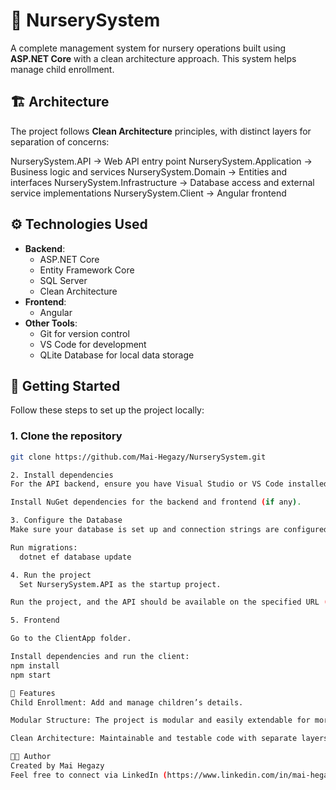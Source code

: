 # 🌱 NurserySystem

A complete management system for nursery operations built using **ASP.NET Core** with a clean architecture approach. This system helps manage child enrollment.

## 🏗️ Architecture

The project follows **Clean Architecture** principles, with distinct layers for separation of concerns:

NurserySystem.API → Web API entry point
NurserySystem.Application → Business logic and services
NurserySystem.Domain → Entities and interfaces
NurserySystem.Infrastructure → Database access and external service implementations
NurserySystem.Client → Angular frontend

## ⚙️ Technologies Used

- **Backend**:
  - ASP.NET Core
  - Entity Framework Core
  - SQL Server
  - Clean Architecture
- **Frontend**:
  - Angular
- **Other Tools**:
  - Git for version control
  - VS Code for development
  - QLite Database for local data storage 

## 🚀 Getting Started

Follow these steps to set up the project locally:

### 1. Clone the repository

```bash
git clone https://github.com/Mai-Hegazy/NurserySystem.git

2. Install dependencies
For the API backend, ensure you have Visual Studio or VS Code installed with the required extensions.

Install NuGet dependencies for the backend and frontend (if any).

3. Configure the Database
Make sure your database is set up and connection strings are configured in appsettings.json for SQL Server.

Run migrations:
  dotnet ef database update

4. Run the project
  Set NurserySystem.API as the startup project.

Run the project, and the API should be available on the specified URL (e.g., https://localhost:5001).

5. Frontend

Go to the ClientApp folder.

Install dependencies and run the client:
npm install
npm start

🧩 Features
Child Enrollment: Add and manage children’s details.

Modular Structure: The project is modular and easily extendable for more features in the future.

Clean Architecture: Maintainable and testable code with separate layers for each responsibility.

👨‍💻 Author
Created by Mai Hegazy
Feel free to connect via LinkedIn (https://www.linkedin.com/in/mai-hegazy/).

